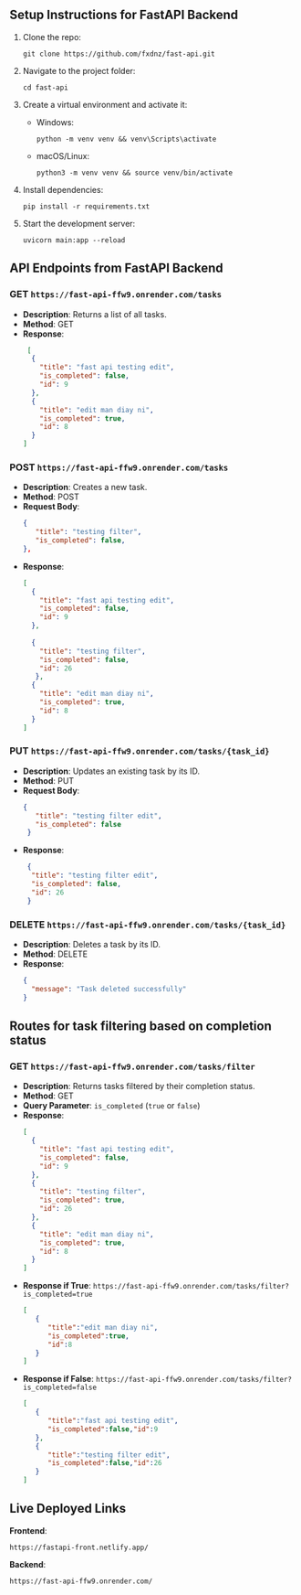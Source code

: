 ## Setup Instructions for FastAPI Backend
1. Clone the repo:
   
   ```code
   git clone https://github.com/fxdnz/fast-api.git
   ```
2. Navigate to the project folder:

   ```code
   cd fast-api
   ```
3. Create a virtual environment and activate it:
   
   - Windows:
     ```code
     python -m venv venv && venv\Scripts\activate
     ```
   - macOS/Linux:
     ```code
     python3 -m venv venv && source venv/bin/activate
     ```
4. Install dependencies:

   ```code
   pip install -r requirements.txt
   ```
5. Start the development server:

   ```code
   uvicorn main:app --reload
   ```
## API Endpoints from FastAPI Backend
### GET `https://fast-api-ffw9.onrender.com/tasks` 
- **Description**: Returns a list of all tasks.
- **Method**: GET
- **Response**:
   ```json
    [
     {
       "title": "fast api testing edit",
       "is_completed": false,
       "id": 9
     },
     {
       "title": "edit man diay ni",
       "is_completed": true,
       "id": 8
     }
   ]
   ```
### POST `https://fast-api-ffw9.onrender.com/tasks` 
- **Description**: Creates a new task.
- **Method**: POST
- **Request Body**:
  ```json
  {
     "title": "testing filter",
     "is_completed": false,
  },
  ```
- **Response**:
   ```json
   [
     {
       "title": "fast api testing edit",
       "is_completed": false,
       "id": 9
     },
     
     {
       "title": "testing filter",
       "is_completed": false,
       "id": 26
      },
     {
       "title": "edit man diay ni",
       "is_completed": true,
       "id": 8
     }
   ]
   ```
### PUT `https://fast-api-ffw9.onrender.com/tasks/{task_id}` 
- **Description**: Updates an existing task by its ID.
- **Method**: PUT
- **Request Body**:
  ```json
  {
     "title": "testing filter edit",
     "is_completed": false
   }
  ```
- **Response**:
   ```json
    {
     "title": "testing filter edit",
     "is_completed": false,
     "id": 26
    }
   ```
### DELETE `https://fast-api-ffw9.onrender.com/tasks/{task_id}` 
- **Description**: Deletes a task by its ID.
- **Method**: DELETE
- **Response**:
   ```json
   {
     "message": "Task deleted successfully"
   }
   ```
## Routes for task filtering based on completion status
### GET `https://fast-api-ffw9.onrender.com/tasks/filter` 
- **Description**: Returns tasks filtered by their completion status.
- **Method**: GET
- **Query Parameter**: `is_completed` (`true` or `false`)
- **Response**:
   ```json
   [
     {
       "title": "fast api testing edit",
       "is_completed": false,
       "id": 9
     },
     {
       "title": "testing filter",
       "is_completed": true,
       "id": 26
     },
     {
       "title": "edit man diay ni",
       "is_completed": true,
       "id": 8
     }
   ]
   ```
- **Response if True**: `https://fast-api-ffw9.onrender.com/tasks/filter?is_completed=true`
  ```json
  [
     {
        "title":"edit man diay ni",
        "is_completed":true,
        "id":8
     }
  ]
  ```
- **Response if False**: `https://fast-api-ffw9.onrender.com/tasks/filter?is_completed=false`
  ```json
  [
     {
        "title":"fast api testing edit",
        "is_completed":false,"id":9
     },
     {
        "title":"testing filter edit",
        "is_completed":false,"id":26
     }
  ]
  ```

## Live Deployed Links
**Frontend**: 
```code
https://fastapi-front.netlify.app/
```

**Backend**: 
```code
https://fast-api-ffw9.onrender.com/
```
